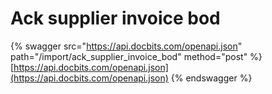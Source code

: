 # Ack supplier invoice bod

{% swagger src="https://api.docbits.com/openapi.json" path="/import/ack_supplier_invoice_bod" method="post" %}
[https://api.docbits.com/openapi.json](https://api.docbits.com/openapi.json)
{% endswagger %}
